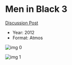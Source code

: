 # Men in Black 3

[Discussion Post](https://www.avsforum.com/threads/bass-eq-for-filtered-movies.2995212/post-57692984)

* Year: 2012
* Format: Atmos

![img 0](https://i.imgur.com/ZHBQUsX.jpg)

![img 1](https://i.imgur.com/puPn5Ub.jpg)

